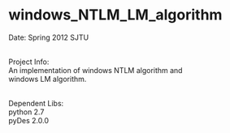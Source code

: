 windows_NTLM_LM_algorithm
=========================

Date: Spring 2012 SJTU<br/><br/>

Project Info:<br/>
An implementation of windows NTLM algorithm and<br/>
windows LM algorithm.<br/><br/>

Dependent Libs:<br/>
python 2.7<br/>
pyDes 2.0.0
